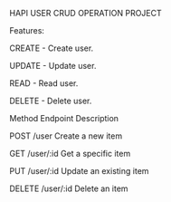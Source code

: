 HAPI USER CRUD OPERATION PROJECT

Features:

CREATE - Create user.

UPDATE - Update user.

READ - Read user.

DELETE - Delete user.


Method    	Endpoint	    Description

POST	    /user    Create a new item

GET       /user/:id	Get a specific item

PUT	      /user/:id	Update an existing item

DELETE	  /user/:id	Delete an item

